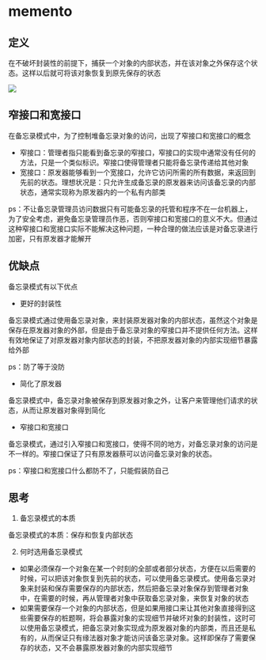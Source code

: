 # memento

## 定义

在不破坏封装性的前提下，捕获一个对象的内部状态，并在该对象之外保存这个状态。这样以后就可将该对象恢复到原先保存的状态

![](https://cdn.jsdelivr.net/gh/zhecks/static_resources/images/202308181621444.png)

## 窄接口和宽接口

在备忘录模式中，为了控制堆备忘录对象的访问，出现了窄接口和宽接口的概念

* 窄接口：管理者指只能看到备忘录的窄接口，窄接口的实现中通常没有任何的方法，只是一个类似标识。窄接口使得管理者只能将备忘录传递给其他对象
* 宽接口：原发器能够看到一个宽接口，允许它访问所需的所有数据，来返回到先前的状态。理想状况是：只允许生成备忘录的原发器来访问该备忘录的内部状态，通常实现称为原发器内的一个私有内部类

ps：不让备忘录管理员访问数据只有可能备忘录的托管和程序不在一台机器上，为了安全考虑，避免备忘录管理员作恶，否则窄接口和宽接口的意义不大。但通过这种窄接口和宽接口实际不能解决这种问题，一种合理的做法应该是对备忘录进行加密，只有原发器才能解开

## 优缺点

备忘录模式有以下优点

* 更好的封装性

备忘录模式通过使用备忘录对象，来封装原发器对象的内部状态，虽然这个对象是保存在原发器对象的外部，但是由于备忘录对象的窄接口并不提供任何方法。这样有效地保证了对原发器对象内部状态的封装，不把原发器对象的内部实现细节暴露给外部

ps：防了等于没防

* 简化了原发器

备忘录模式中，备忘录对象被保存到原发器对象之外，让客户来管理他们请求的状态，从而让原发器对象得到简化

* 窄接口和宽接口

备忘录模式，通过引入窄接口和宽接口，使得不同的地方，对备忘录对象的访问是不一样的。窄接口保证了只有原发器蔡可以访问备忘录对象的状态。

ps：窄接口和宽接口什么都防不了，只能假装防自己

## 思考

1. 备忘录模式的本质

备忘录模式的本质：保存和恢复内部状态

2. 何时选用备忘录模式

* 如果必须保存一个对象在某一个时刻的全部或者部分状态，方便在以后需要的时候，可以把该对象恢复到先前的状态，可以使用备忘录模式。使用备忘录对象来封装和保存需要保存的内部状态，然后把备忘录对象保存到管理者对象中，在需要的时候，再从管理者对象中获取备忘录对象，来恢复对象的状态
* 如果需要保存一个对象的内部状态，但是如果用接口来让其他对象直接得到这些需要保存的桩题啊，将会暴露对象的实现细节并破坏对象的封装性，这时可以使用备忘录模式，把备忘录对象实现成为原发器对象的内部类，而且还是私有的，从而保证只有缘法器对象才能访问该备忘录对象。这样即保存了需要保存的状态，又不会暴露原发器对象的内部实现细节